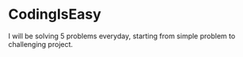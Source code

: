# CodingIsEasy
I will be solving 5 problems everyday, starting from simple problem to challenging project.
